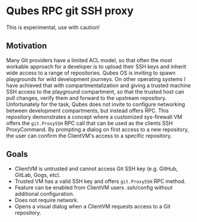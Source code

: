 Qubes RPC git SSH proxy
=======================

This is experimental, use with caution!

Motivation
----------

Many Git providers have a limited ACL model, so that often the most workable approach for a developer is to upload their SSH keys and inherit wide access to a range of repositories.
Qubes OS is inviting to spawn playgrounds for wild development journeys.
On other operating systems I have achieved that with compartmentalization and giving a trusted machine SSH access to the playground compartment, so that the trusted host can pull changes, verify them and forward to the upstream repository.
Unfortunately for the task, Qubes does not invite to configure networking between development compartments, but instead offers RPC.
This repository demonstrates a concept where a customized sys-firewall VM offers the `git.ProxySSH` RPC call that can be used as the clients SSH ProxyCommand.
By prompting a dialog on first access to a new repository, the user can confirm the ClientVM's access to a specific repository.

Goals
-----

- ClientVM is untrusted and cannot access Git SSH key (e.g. GitHub, GitLab, Gogs, etc).
- Trusted VM has a valid SSH key and offers `git.ProxySSH` RPC method.
- Feature can be enabled from ClientVM users .ssh/config without additional configuration.
- Does not require network.
- Opens a visual dialog when a ClientVM requests access to a Git repository.

